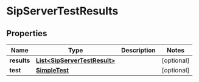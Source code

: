 

# SipServerTestResults


## Properties

| Name | Type | Description | Notes |
|------------ | ------------- | ------------- | -------------|
|**results** | [**List&lt;SipServerTestResult&gt;**](SipServerTestResult.md) |  |  [optional] |
|**test** | [**SimpleTest**](SimpleTest.md) |  |  [optional] |



